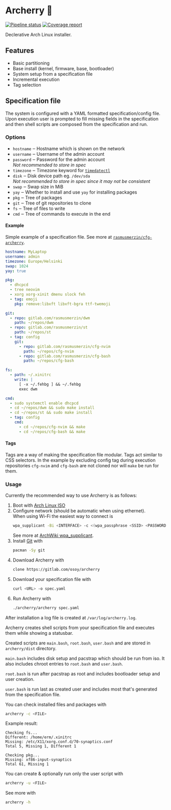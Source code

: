 # Archerry 🌸

[![Pipeline status](https://gitlab.com/osoy/archerry/badges/main/pipeline.svg)](https://gitlab.com/osoy/archerry/-/commits/main)
[![Coverage report](https://gitlab.com/osoy/archerry/badges/main/coverage.svg)](https://gitlab.com/osoy/archerry/-/commits/main)

Declerative Arch Linux installer.

## Features

- Basic partitioning
- Base install (kernel, firmware, base, bootloader)
- System setup from a specification file
- Incremental execution
- Tag selection

## Specification file

The system is configured with a YAML formatted specification/config file. Upon
execution user is prompted to fill missing fields in the specification and then
shell scripts are composed from the specification and run.

### Options

- `hostname` ‒ Hostname which is shown on the network
- `username` ‒ Username of the admin account
- `password` ‒ Password for the admin account  
  _Not recommended to store in spec_
- `timezone` ‒ Timezone keyword for
  [`timedatectl`](https://man.archlinux.org/man/timedatectl.1)
- `disk` ‒ Disk device path eg. `/dev/sda`  
  _Not recommended to store in spec since it may not be consistent_
- `swap` ‒ Swap size in MiB
- `yay` ‒ Whether to install and use `yay` for installing packages
- `pkg` ‒ Tree of packages
- `git` ‒ Tree of git repositories to clone
- `fs` ‒ Tree of files to write
- `cmd` ‒ Tree of commands to execute in the end

#### Example

Simple example of a specification file. See more at
[`rasmusmerzin/cfg-archerry`](https://gitlab.com/rasmusmerzin/cfg-archerry).

```yaml
hostname: MyLaptop
username: admin
timezone: Europe/Helsinki
swap: 1024
yay: true

pkg:
  - dhcpcd
  - tree neovim
  - xorg xorg-xinit dmenu slock feh
  - tag: emoji
    pkg: remove:libxft libxft-bgra ttf-twemoji

git:
  - repo: gitlab.com/rasmusmerzin/dwm
    path: ~/repos/dwm
  - repo: gitlab.com/rasmusmerzin/st
    path: ~/repos/st
  - tag: config
    git:
      - repo: gitlab.com/rasmusmerzin/cfg-nvim
        path: ~/repos/cfg-nvim
      - repo: gitlab.com/rasmusmerzin/cfg-bash
        path: ~/repos/cfg-bash

fs:
  - path: ~/.xinitrc
    write: |
      [ -x ~/.fehbg ] && ~/.fehbg
      exec dwm

cmd:
  - sudo systemctl enable dhcpcd
  - cd ~/repos/dwm && sudo make install
  - cd ~/repos/st && sudo make install
  - tag: config
    cmd:
      - cd ~/repos/cfg-nvim && make
      - cd ~/repos/cfg-bash && make
```

#### Tags

Tags are a way of making the specification file modular. Tags act similar to
CSS selectors. In the example by excluding config tag during execution
repositories `cfg-nvim` and `cfg-bash` are not cloned nor will `make` be run
for them.

### Usage

Currently the recommended way to use Archerry is as follows:

1. Boot with [Arch Linux ISO](https://archlinux.org/download)
2. Configure network (should be automatic when using ethernet).  
   When using Wi-Fi the easiest way to connect is
   ```bash
   wpa_supplicant -Bi <INTERFACE> -c <(wpa_passphrase <SSID> <PASSWORD>)
   ```
   See more at
   [ArchWiki wpa_supplicant](https://wiki.archlinux.org/title/Wpa_supplicant#Connecting_with_wpa_passphrase).
3. Install [Git](https://git-scm.com) with
   ```bash
   pacman -Sy git
   ```
4. Download Archerry with
   ```bash
   clone https://gitlab.com/osoy/archerry
   ```
5. Download your specification file with
   ```bash
   curl <URL> -o spec.yaml
   ```
6. Run Archerry with
   ```bash
   ./archerry/archerry spec.yaml
   ```

After installation a log file is created at `/var/log/archerry.log`.

Archerry creates shell scripts from your specification file and executes them
while showing a statusbar.

Created scripts are `main.bash`, `root.bash`, `user.bash` and are stored in
`archerry/dist` directory.

`main.bash` includes disk setup and pacstrap which should be run from iso. It
also includes chroot entries to `root.bash` and `user.bash`.

`root.bash` is run after pacstrap as root and includes bootloader setup and
user creation.

`user.bash` is run last as created user and includes most that's generated from
the specification file.

You can check installed files and packages with

```bash
archerry -c <FILE>
```

Example result:

```
Checking fs...
Different: /home/erm/.xinitrc
Missing: /etc/X11/xorg.conf.d/70-synaptics.conf
Total 5, Missing 1, Different 1

Checking pkg...
Missing: xf86-input-synaptics
Total 61, Missing 1
```

You can create & optionally run only the user script with

```bash
archerry -u <FILE>
```

See more with

```bash
archerry -h
```
